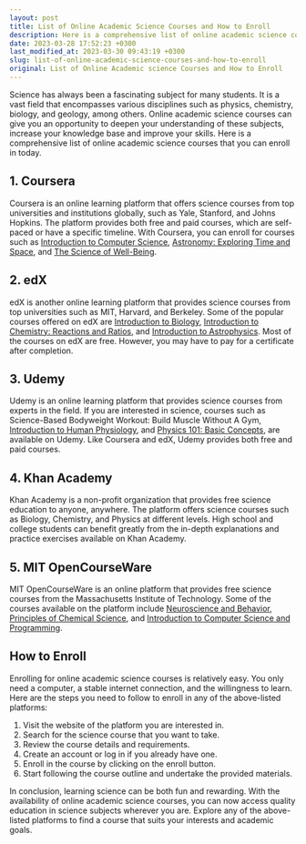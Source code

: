 ```yaml
---
layout: post
title: List of Online Academic Science Courses and How to Enroll
description: Here is a comprehensive list of online academic science courses that you can enroll in today.
date: 2023-03-28 17:52:23 +0300
last_modified_at: 2023-03-30 09:43:19 +0300
slug: list-of-online-academic-science-courses-and-how-to-enroll
original: List of Online Academic science Courses and How to Enroll
---
```

Science has always been a fascinating subject for many students. It is a vast field that encompasses various disciplines such as physics, chemistry, biology, and geology, among others. Online academic science courses can give you an opportunity to deepen your understanding of these subjects, increase your knowledge base and improve your skills. Here is a comprehensive list of online academic science courses that you can enroll in today.

## 1\. Coursera

Coursera is an online learning platform that offers science courses from top universities and institutions globally, such as Yale, Stanford, and Johns Hopkins. The platform provides both free and paid courses, which are self-paced or have a specific timeline. With Coursera, you can enroll for courses such as [Introduction to Computer Science](/academic-and-test-prep/introduction-to-computer-science-by-coursera.html), [Astronomy: Exploring Time and Space](/academic-and-test-prep/astronomy-exploring-time-and-space-by-coursera.html), and [The Science of Well-Being](/academic-and-test-prep/the-science-of-well-being-by-coursera.html).

## 2\. edX

edX is another online learning platform that provides science courses from top universities such as MIT, Harvard, and Berkeley. Some of the popular courses offered on edX are [Introduction to Biology](/academic-and-test-prep/introduction-to-biology-by-edx.html), [Introduction to Chemistry: Reactions and Ratios](/academic-and-test-prep/introduction-to-chemistry-reactions-and-ratios-by-edx.html), and [Introduction to Astrophysics](/academic-and-test-prep/introduction-to-astrophysics-by-edx.html). Most of the courses on edX are free. However, you may have to pay for a certificate after completion.

## 3\. Udemy

Udemy is an online learning platform that provides science courses from experts in the field. If you are interested in science, courses such as Science-Based Bodyweight Workout: Build Muscle Without A Gym, [Introduction to Human Physiology](/academic-and-test-prep/introduction-to-human-physiology-by-udemy.html), and [Physics 101: Basic Concepts](/academic-and-test-prep/physics-101-basic-concepts-by-udemy.html), are available on Udemy. Like Coursera and edX, Udemy provides both free and paid courses.

## 4\. Khan Academy

Khan Academy is a non-profit organization that provides free science education to anyone, anywhere. The platform offers science courses such as Biology, Chemistry, and Physics at different levels. High school and college students can benefit greatly from the in-depth explanations and practice exercises available on Khan Academy.

## 5\. MIT OpenCourseWare

MIT OpenCourseWare is an online platform that provides free science courses from the Massachusetts Institute of Technology. Some of the courses available on the platform include [Neuroscience and Behavior](/academic-and-test-prep/neuroscience-and-behavior-by-mit-opencourseware.html), [Principles of Chemical Science](/academic-and-test-prep/principles-of-chemical-science-by-mit-opencourseware.html), and [Introduction to Computer Science and Programming](/academic-and-test-prep/introduction-to-computer-science-and-programming-by-mit-opencourseware.html).

## How to Enroll

Enrolling for online academic science courses is relatively easy. You only need a computer, a stable internet connection, and the willingness to learn. Here are the steps you need to follow to enroll in any of the above-listed platforms:

1. Visit the website of the platform you are interested in.
2. Search for the science course that you want to take.
3. Review the course details and requirements.
4. Create an account or log in if you already have one.
5. Enroll in the course by clicking on the enroll button.
6. Start following the course outline and undertake the provided materials.

In conclusion, learning science can be both fun and rewarding. With the availability of online academic science courses, you can now access quality education in science subjects wherever you are. Explore any of the above-listed platforms to find a course that suits your interests and academic goals.